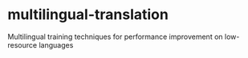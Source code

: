 # multilingual-translation
Multilingual training techniques for performance improvement on low-resource languages
